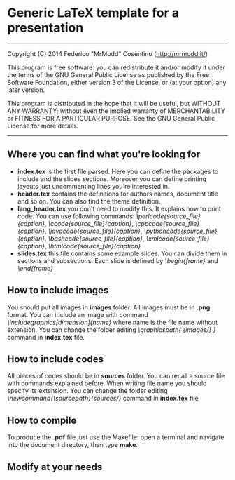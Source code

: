 # Generic LaTeX template for a presentation

---------------------------------------------------------------------

Copyright (C) 2014  Federico "MrModd" Cosentino (http://mrmodd.it/)

This program is free software: you can redistribute it and/or modify
it under the terms of the GNU General Public License as published by
the Free Software Foundation, either version 3 of the License, or
(at your option) any later version.

This program is distributed in the hope that it will be useful,
but WITHOUT ANY WARRANTY; without even the implied warranty of
MERCHANTABILITY or FITNESS FOR A PARTICULAR PURPOSE.  See the
GNU General Public License for more details.

---------------------------------------------------------------------

## Where you can find what you're looking for

- **index.tex** is the first file parsed. Here you can define the packages
  to include and the slides sections. Moreover you can define printing layouts
  just uncommenting lines you're interested in.
- **header.tex** contains the definitions for authors names, document title
  and so on. You can also find the theme definition.
- **lang_header.tex** you don't need to modify this. It explains how to print code.
  You can use following commands: *\perlcode{source_file}{caption}*,
  *\ccode{source_file}{caption}*, *\cppcode{source_file}{caption}*,
  *\javacode{source_file}{caption}*, *\pythoncode{source_file}{caption}*,
  *\bashcode{source_file}{caption}*, *\xmlcode{source_file}{caption}*,
  *\htmlcode{source_file}{caption}*
- **slides.tex** this file contains some example slides. You can divide them
  in sections and subsections. Each slide is defined by *\begin{frame}* and
  *\end{frame}*



## How to include images

You should put all images in **images** folder. All images must be in **.png** format.
You can include an image with command *\includegraphics[dimension]{name}* where
name is the file name without extension.
You can change the folder editing *\graphicspath{ {images/} }* command in
**index.tex** file.



## How to include codes

All pieces of codes should be in **sources** folder. You can recall a source file
with commands explained before. When writing file name you should specify its
extension.
You can change the folder editing *\newcommand{\sourcepath}{sources/}* command in
**index.tex** file



## How to compile

To produce the **.pdf** file just use the Makefile:
open a terminal and navigate into the document directory, then type **make**.



## Modify at your needs
